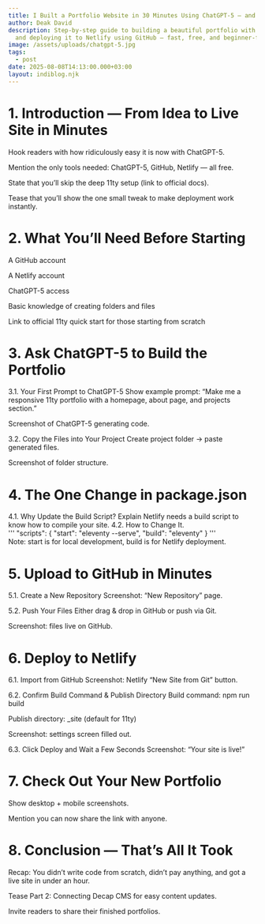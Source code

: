 ```yaml
---
title: I Built a Portfolio Website in 30 Minutes Using ChatGPT-5 — and It’s FREE!
author: Deak David
description: Step-by-step guide to building a beautiful portfolio with ChatGPT-5
  and deploying it to Netlify using GitHub — fast, free, and beginner-friendly.
image: /assets/uploads/chatgpt-5.jpg
tags:
  - post
date: 2025-08-08T14:13:00.000+03:00
layout: indiblog.njk
---
```

# 1. Introduction — From Idea to Live Site in Minutes
   Hook readers with how ridiculously easy it is now with ChatGPT-5.

Mention the only tools needed: ChatGPT-5, GitHub, Netlify — all free.

State that you’ll skip the deep 11ty setup (link to official docs).

Tease that you’ll show the one small tweak to make deployment work instantly.  
# 2. What You’ll Need Before Starting
A GitHub account

A Netlify account

ChatGPT-5 access

Basic knowledge of creating folders and files

Link to official 11ty quick start for those starting from scratch

# 3. Ask ChatGPT-5 to Build the Portfolio
3.1. Your First Prompt to ChatGPT-5
Show example prompt:
“Make me a responsive 11ty portfolio with a homepage, about page, and projects section.”

Screenshot of ChatGPT-5 generating code.

3.2. Copy the Files into Your Project
Create project folder → paste generated files.

Screenshot of folder structure.

# 4. The One Change in package.json
4.1. Why Update the Build Script?
Explain Netlify needs a build script to know how to compile your site.
4.2. How to Change It.  
'''
"scripts": {
  "start": "eleventy --serve",
  "build": "eleventy"
}
'''  
Note: start is for local development, build is for Netlify deployment.
# 5. Upload to GitHub in Minutes
5.1. Create a New Repository
Screenshot: “New Repository” page.

5.2. Push Your Files
Either drag & drop in GitHub or push via Git.

Screenshot: files live on GitHub.
# 6. Deploy to Netlify
6.1. Import from GitHub
Screenshot: Netlify “New Site from Git” button.

6.2. Confirm Build Command & Publish Directory
Build command: npm run build

Publish directory: _site (default for 11ty)

Screenshot: settings screen filled out.

6.3. Click Deploy and Wait a Few Seconds
Screenshot: “Your site is live!”
# 7. Check Out Your New Portfolio
Show desktop + mobile screenshots.

Mention you can now share the link with anyone.
# 8. Conclusion — That’s All It Took
Recap: You didn’t write code from scratch, didn’t pay anything, and got a live site in under an hour.

Tease Part 2: Connecting Decap CMS for easy content updates.

Invite readers to share their finished portfolios.


